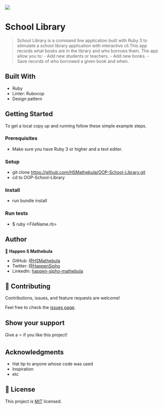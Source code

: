 ![](https://img.shields.io/badge/Microverse-blueviolet)

# School Library

> School Library is a command line application built with Ruby 3 to stimulate a school library application with interactive cli.This app records what books are in the library and who borrows them. The app allow you to: - Add new students or teachers. - Add new books. - Save records of who borrowed a given book and when.


## Built With

- Ruby
- Linter: Rubocop
- Design pattern

## Getting Started
To get a local copy up and running follow these simple example steps.

### Prerequisites
- Make sure you have Ruby 3 or higher and a text editer. 

### Setup
- git clone https://github.com/HSMathebula/OOP-School-Library.git
- cd to OOP-School-Library

### Install
- run bundle install

### Run tests
- $ ruby <FileName.rb>

## Author

👤 **Happen S Mathebula**

- GitHub: [@HSMathebula](https://hsmathebula.github.io/Happen_S_Mathebula/)
- Twitter: [@HappenSipho](https://twitter.com/HappenSipho)
- LinkedIn: [happen-sipho-mathebula](www.linkedin.com/in/happen-sipho-mathebula)

## 🤝 Contributing

Contributions, issues, and feature requests are welcome!

Feel free to check the [issues page](../../issues/).

## Show your support

Give a ⭐️ if you like this project!

## Acknowledgments

- Hat tip to anyone whose code was used
- Inspiration
- etc

## 📝 License

This project is [MIT](./MIT.md) licensed.
